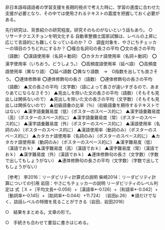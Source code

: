 非日本語母語話者の学習支援を長期的視点で考えた時に、学習の進度に合わせた支援が必要となり、その中では使用されるテキストの震度を把握しておく必要がある。

先行研究は、背景紹介の研究程度。研究そのものがないという話もあり。
○　リサーチクエスチョンを明文化する
自動車整備士国家試験は、レベルの上昇に応じて言語的にも難しくなっているのか？
○　調査対象を、やさにちチェッカーの項目のうちどれにするか？
⭕️複合名詞句の長さの平均
⭕️文の長さの平均（語数）
⭕️漢語使用率（名詞＋動詞）
⭕️カタカナ語使用率（名詞＋動詞）
⭕️漢字使用率（いちおう。どうしよう。）
⭕️高頻度語使用率（延べ語）
⭕️高頻度語使用率（異なり語）
⭕️延べ語数
⭕️異なり語数　→　G指数を出しても良さそう。
⭕️連体修飾率
⭕️連体修飾句の長さ（語数）
⭕️連体修飾句の長さの平均（語数）
▲文の長さの平均（文字数）（語によって長さが違いすぎるので、あまりあてにならなさそう）
▲見出しを除いた文の長さの平均（語数）（そもそも見出しは関係ないので）
▲見出しを除いた文の長さの平均（文字数）（そもそも見出しは関係ないので）
▲初級語彙の比率（％）（初級語彙を期待するテキストではない）
▲漢字語彙難易度（低）（ポスターのスペース的に）
▲漢字語彙難易度（高）（ポスターのスペース的に）
▲漢字語彙難易度（常）（ポスターのスペース的に）
▲漢字語彙難易度（外）（ポスターのスペース的に）
▲漢語使用率（名詞のみ）（ポスターのスペース的に）
▲漢語使用率（動詞のみ）（ポスターのスペース的に）
▲カタカナ語使用率（名詞のみ）（ポスターのスペース的に）
▲カタカナ語使用率（動詞のみ）（ポスターのスペース的に）
▲漢字難易度（低）（漢語でおｋ）
▲漢字難易度（高）（漢語でおｋ）
▲漢字難易度（常）（漢語でおｋ）
▲漢字難易度（外）（漢語でおｋ）
▲連体修飾句の長さ（文字数）（字数で出してもしょうがない）
▲連体修飾句の長さの平均（文字数）（字数で出してもしょうがない）

［参考］
李2016：リーダビリティ計算式の説明
柴崎2014：リーダビリティ計算についての引用
岩田：やさにちチェッカーの説明
	リーダビリティのレベル判定は
	式［Ｘ =｛平均文長*-0.056｝+｛漢語率*-0.126｝+｛和語率*-0.042｝+｛動詞率*-0.145｝+｛助詞率*-0.044｝+11.724）　（岩田p.26）
★語だけでなく、談話レベルの特徴を見ることができる（岩田、岩田2016）


○　結果をまとめる。文章の形で。

○　手続きも合わせて要旨に書きはじめる。


